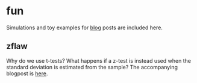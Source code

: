 # fun

Simulations and toy examples for [blog](https://ece.umd.edu/~manasij/blog/) posts are included here.

## zflaw

Why do we use t-tests? What happens if a z-test is instead used when the standard deviation is estimated from the sample? The accompanying blogpost is [here](https://ece.umd.edu/~manasij/2018/06/06/applying-clt/).